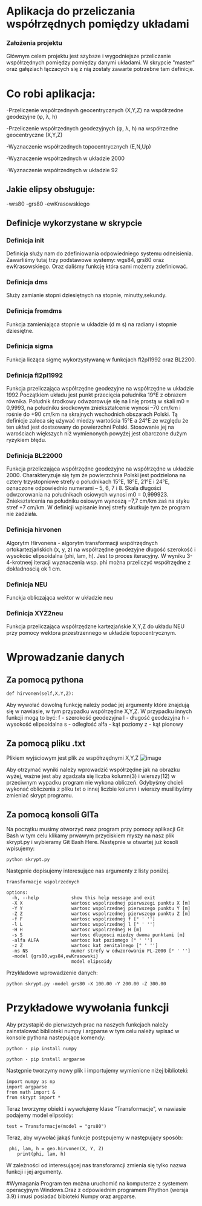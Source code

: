 # Aplikacja do przeliczania współrzędnych pomiędzy układami

### Założenia projektu
Głównym celem projektu jest szybsze i wygodniejsze przeliczanie współrzędnych pomiędzy pomiędzy danymi układami. W skrypcie "master" oraz gałęziach łączacych się z nią zostały zawarte  potrzebne tam definicje.

# Co robi aplikacja:
-Przeliczenie współrzednyvh geocentrycznych (X,Y,Z) na współrzedne geodezyjne (φ, λ, h)

-Przeliczenie współrzednych geodezyjnych (φ, λ, h) na współrzedne geocentryczne (X,Y,Z)

-Wyznaczenie współrzednych topocentrycznych (E,N,Up)

-Wyznaczenie współrzednych w układzie 2000

-Wyznaczenie współrzednych w układzie 92

## Jakie elipsy obsługuje:
-wrs80
-grs80
-ewKrasowskiego
## Definicje wykorzystane w skrypcie 
### Definicja __init__
Definicja służy nam do zdefiniowania odpowiedniego systemu odneisienia. Zawarliśmy tutaj trzy podstawowe systemy:  wgs84, grs80 oraz ewKrasowskiego. Oraz daliśmy funkcję która sami możemy zdefiniować.
### Definicja dms
Służy zamianie stopni dziesiętnych na stopnie, minutty,sekundy.
### Definicja fromdms
Funkcja zamieniająca stopnie w układzie (d m s) na radiany i stopnie dziesiętne.
### Definicja sigma
Funkcja licząca sigmę wykorzystywaną w funkcjach fl2pl1992 oraz BL2200.
### Definicja fl2pl1992
Funkcja przeliczająca współrzędne geodezyjne na współrzędne w układzie 1992.Początkiem układu jest punkt przecięcia południka 19°E z obrazem równika. Południk środkowy odwzorowuje się na linię prostą w skali m0 = 0,9993, na południku środkowym zniekształcenie wynosi –70 cm/km i rośnie do +90 cm/km na skrajnych wschodnich obszarach Polski. Tą definicje zaleca się używać miedzy wartościa 15°E a 24°E ze względu że ten układ jest dostsowany do powierzchni Polski. Stosowanie jej na warościach większych niż wymienonych powyżej jest obarczone dużym ryzykiem błędu.
### Definicja BL22000
Funkcja przeliczająca współrzędne geodezyjne na współrzędne w układzie 2000. Charakteryzuje się tym że powierzchnia Polski jest podzielona na cztery trzystopniowe strefy o południkach 15°E, 18°E, 21°E i 24°E, oznaczone odpowiednio numerami – 5, 6, 7 i 8. Skala długości odwzorowania na południkach osiowych wynosi m0 = 0,999923. Zniekształcenia na południku osiowym wynoszą −7,7 cm/km zaś na styku stref +7 cm/km. W definicji wpisanie innej strefy skutkuje tym że program nie zadziała.
### Definicja hirvonen
Algorytm Hirvonena - algorytm transformacji współrzędnych ortokartezjańskich (x, y, z) na współrzędne geodezyjne długość szerokość i wysokośc elipsoidalna (phi, lam, h). Jest to proces iteracyjny. W wyniku 3-4-krotneej iteracji wyznaczenia wsp. phi można przeliczyć współrzędne z dokładnoscią ok 1 cm.
### Definicja NEU
Funckja obliczająca wektor w układzie neu
### Definicja XYZ2neu
Funkcja przeliczająca współrzędzne kartezjańskie X,Y,Z do układu NEU przy pomocy wektora przestrzennego w układzie topocentrycznym.
# Wprowadzanie danych
## Za pomocą pythona
```
def hirvonen(self,X,Y,Z):
```
Aby wywołać dowolną funkcję należy podać jej argumenty które znajdują się w nawiasie, w tym przypadku współrzędne X,Y,Z. W przypadku innych funkcji mogą to być:
f - szerokość geodezyjna
l - długość geodezyjna
h - wysokość elipsoidalna
s - odległość
alfa - kąt poziomy
z - kąt pionowy
## Za pomocą pliku .txt
Plikiem wyjściowym jest plik ze współrzędnymi X,Y,Z
![image](https://user-images.githubusercontent.com/129080884/235367364-26d0a6fb-2402-4695-9468-fefd9bd603a4.png)

Aby otrzymać wyniki należy wprowadzić współrzędne jak na obrazku wyżej, ważne jest aby zgadzała się liczba kolumn(3) i wierszy(12) w przeciwnym wypadku program nie wykona obliczeń. Gdybyśmy chcieli wykonać obliczenia z pliku txt o innej liczbie kolumn i wierszy musilibyśmy zmieniać skrypt programu.
## Za pomocą konsoli GITa
Na początku musimy otworzyć nasz program przy pomocy aplikacji Git Bash w tym celu klikamy prwawym przyciskiem myszy na nasz plik skrypt.py i wybieramy Git Bash Here. Następnie w otwartej już kosoli wpisujemy:
```
python skrypt.py 
```
Następnie dopisujemy interesujące nas argumenty z listy poniżej.
```
Transformacje wspolrzednych

options:
  -h, --help            show this help message and exit
  -X X                  wartosc wspolrzednej pierwszegi punktu X [m]
  -Y Y                  wartosc wspolrzednej pierwszego punktu Y [m]
  -Z Z                  wartosc wspolrzednej pierwszego punktu Z [m]
  -f F                  wartosc wspolrzednej f [° ' '']
  -l L                  wartosc wspolrzednej l [° ' '']
  -H H                  wartosc wspolrzednej H [m]
  -s S                  wartosc dlugosci miedzy dwoma punktami [m]
  -alfa ALFA            wartosc kat poziomego [° ' '']
  -z Z                  wartosc kat zenitalnego [° ' '']
  -ns NS                numer strefy w odwzorowaniu PL-2000 [° ' '']
  -model {grs80,wgs84,ewKrasowski}
                        model elipsoidy
```
Przykładowe wprowadzenie danych:
```
python skrypt.py -model grs80 -X 100.00 -Y 200.00 -Z 300.00
```

# Przykładowe wywołania funkcji
Aby przystapić do pierwszych prac na naszych funkcjach należy zainstalować biblioteki numpy i argparse w tym celu należy wpisać w konsole pythona nastepujące komendy:
```
python - pip install numpy
```
```
python - pip install argparse
```
Następnie tworzymy nowy plik i importujemy wymienione niżej biblioteki:
```
import numpy as np
import argparse
from math import &
from skrypt import *
```
Teraz tworzymy obiekt i wywołujemy klase "Transformacje", w nawiasie podajemy model elipsoidy:
```
test = Transformacje(model = "grs80")
```
Teraz, aby wywołać jakąś funkcje postępujemy w następujący sposób:
```
 phi, lam, h = geo.hirvonen(X, Y, Z)
    print(phi, lam, h)
```
W zależności od interesującej nas transforamcji zmienia się tylko nazwa funkcji i jej argumenty.

#Wymagania 
Program ten można uruchomić na komputerze z systemem operacyjnym Windows.Oraz z odpowiednim programem Phython (wersja 3.9) i musi posiadać bibioteki Numpy oraz argparse.
